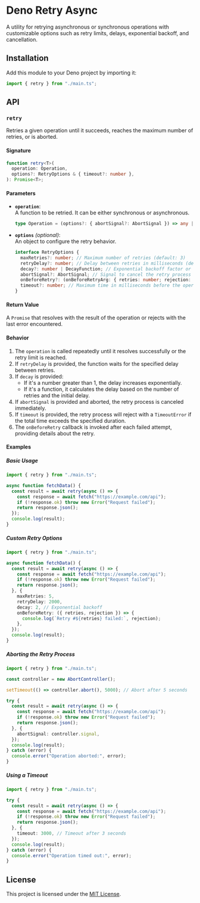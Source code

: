 # Deno Retry Async

A utility for retrying asynchronous or synchronous operations with customizable options such as retry limits, delays, exponential backoff, and cancellation.

## Installation

Add this module to your Deno project by importing it:

```typescript
import { retry } from "./main.ts";
```

## API

### `retry`

Retries a given operation until it succeeds, reaches the maximum number of retries, or is aborted.

#### Signature

```typescript
function retry<T>(
  operation: Operation,
  options?: RetryOptions & { timeout?: number },
): Promise<T>;
```

#### Parameters

- **`operation`**:  
  A function to be retried. It can be either synchronous or asynchronous.  
  ```typescript
  type Operation = (options?: { abortSignal?: AbortSignal }) => any | Promise<any>;
  ```

- **`options`** *(optional)*:  
  An object to configure the retry behavior.  
  ```typescript
  interface RetryOptions {
    maxRetries?: number; // Maximum number of retries (default: 3)
    retryDelay?: number; // Delay between retries in milliseconds (default: 1000)
    decay?: number | DecayFunction; // Exponential backoff factor or custom decay function
    abortSignal?: AbortSignal; // Signal to cancel the retry process
    onBeforeRetry?: (onBeforeRetryArg: { retries: number; rejection: any }) => Promise<void> | void; // Callback invoked after each retry
    timeout?: number; // Maximum time in milliseconds before the operation times out
  }
  ```

#### Return Value

A `Promise` that resolves with the result of the operation or rejects with the last error encountered.

#### Behavior

1. The `operation` is called repeatedly until it resolves successfully or the retry limit is reached.
2. If `retryDelay` is provided, the function waits for the specified delay between retries.
3. If `decay` is provided:
   - If it's a number greater than 1, the delay increases exponentially.
   - If it's a function, it calculates the delay based on the number of retries and the initial delay.
4. If `abortSignal` is provided and aborted, the retry process is canceled immediately.
5. If `timeout` is provided, the retry process will reject with a `TimeoutError` if the total time exceeds the specified duration.
6. The `onBeforeRetry` callback is invoked after each failed attempt, providing details about the retry.

#### Examples

##### Basic Usage

```typescript
import { retry } from "./main.ts";

async function fetchData() {
  const result = await retry(async () => {
    const response = await fetch("https://example.com/api");
    if (!response.ok) throw new Error("Request failed");
    return response.json();
  });
  console.log(result);
}
```

##### Custom Retry Options

```typescript
import { retry } from "./main.ts";

async function fetchData() {
  const result = await retry(async () => {
    const response = await fetch("https://example.com/api");
    if (!response.ok) throw new Error("Request failed");
    return response.json();
  }, {
    maxRetries: 5,
    retryDelay: 2000,
    decay: 2, // Exponential backoff
    onBeforeRetry: ({ retries, rejection }) => {
      console.log(`Retry #${retries} failed:`, rejection);
    },
  });
  console.log(result);
}
```

##### Aborting the Retry Process

```typescript
import { retry } from "./main.ts";

const controller = new AbortController();

setTimeout(() => controller.abort(), 5000); // Abort after 5 seconds

try {
  const result = await retry(async () => {
    const response = await fetch("https://example.com/api");
    if (!response.ok) throw new Error("Request failed");
    return response.json();
  }, {
    abortSignal: controller.signal,
  });
  console.log(result);
} catch (error) {
  console.error("Operation aborted:", error);
}
```

##### Using a Timeout

```typescript
import { retry } from "./main.ts";

try {
  const result = await retry(async () => {
    const response = await fetch("https://example.com/api");
    if (!response.ok) throw new Error("Request failed");
    return response.json();
  }, {
    timeout: 3000, // Timeout after 3 seconds
  });
  console.log(result);
} catch (error) {
  console.error("Operation timed out:", error);
}
```

## License

This project is licensed under the [MIT License](LICENSE).

